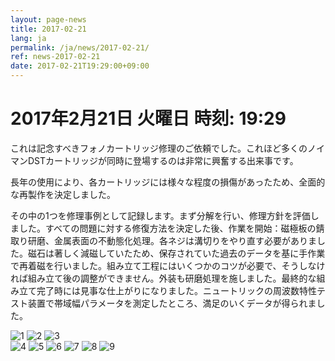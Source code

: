 ```yaml
---
layout: page-news
title: 2017-02-21
lang: ja
permalink: /ja/news/2017-02-21/
ref: news-2017-02-21
date: 2017-02-21T19:29:00+09:00
---
```



# 2017年2月21日   火曜日   時刻: 19:29 


これは記念すべきフォノカートリッジ修理のご依頼でした。これほど多くのノイマンDSTカートリッジが同時に登場するのは非常に興奮する出来事です。

長年の使用により、各カートリッジには様々な程度の損傷があったため、全面的な再製作を決定しました。

その中の1つを修理事例として記録します。まず分解を行い、修理方針を評価しました。すべての問題に対する修復方法を決定した後、作業を開始：磁極板の錆取り研磨、金属表面の不動態化処理。各ネジは溝切りをやり直す必要がありました。磁石は著しく減磁していたため、保存されていた過去のデータを基に手作業で再着磁を行いました。組み立て工程にはいくつかのコツが必要で、そうしなければ組み立て後の調整ができません。外装も研磨処理を施しました。最終的な組み立て完了時には見事な仕上がりになりました。ニュートリックの周波数特性テスト装置で帯域幅パラメータを測定したところ、満足のいくデータが得られました。


![1](/assets/news/2017-02-21/1.jpg)
![2](/assets/news/2017-02-21/2.jpg)
![3](/assets/news/2017-02-21/3.jpg)  
![4](/assets/news/2017-02-21/4.jpg)
![5](/assets/news/2017-02-21/5.jpg)
![6](/assets/news/2017-02-21/6.jpg)
![7](/assets/news/2017-02-21/7.jpg)
![8](/assets/news/2017-02-21/8.jpg)
![9](/assets/news/2017-02-21/9.jpg)
